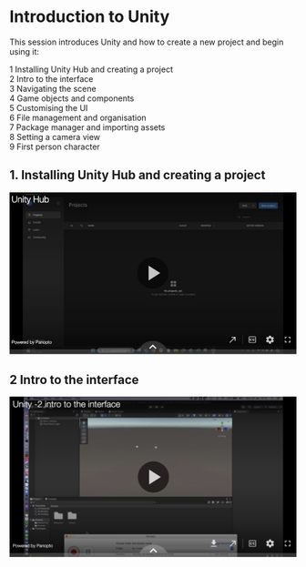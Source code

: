 # Introduction to Unity

This session introduces Unity and how to create a new project and begin using it:   

1 Installing Unity Hub and creating a project   
2 Intro to the interface    
3 Navigating the scene   
4 Game objects and components   
5 Customising the UI    
6 File management and organisation   
7 Package manager and importing assets   
8 Setting a camera view  
9 First person character  

## 1. Installing Unity Hub and creating a project

[<img src="img/unity-1-createproject.jpg">](https://uwe.cloud.panopto.eu/Panopto/Pages/Viewer.aspx?id=5ef3c718-e9c7-4837-922b-b20600d119e7)

## 2 Intro to the interface 
[<img src="img/unity-2-interface.jpg">](https://uwe.cloud.panopto.eu/Panopto/Pages/Viewer.aspx?id=fb4b88b0-fcc8-4880-a6c9-ae2700fad70a)

